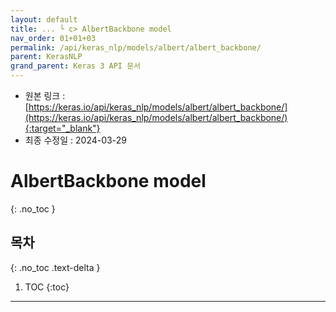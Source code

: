 ```yaml
---
layout: default
title: ... └ c> AlbertBackbone model
nav_order: 01+01+03
permalink: /api/keras_nlp/models/albert/albert_backbone/
parent: KerasNLP
grand_parent: Keras 3 API 문서
---
```


* 원본 링크 : [https://keras.io/api/keras_nlp/models/albert/albert_backbone/](https://keras.io/api/keras_nlp/models/albert/albert_backbone/){:target="_blank"}
* 최종 수정일 : 2024-03-29

# AlbertBackbone model
{: .no_toc }

## 목차
{: .no_toc .text-delta }

1. TOC
{:toc}

---
